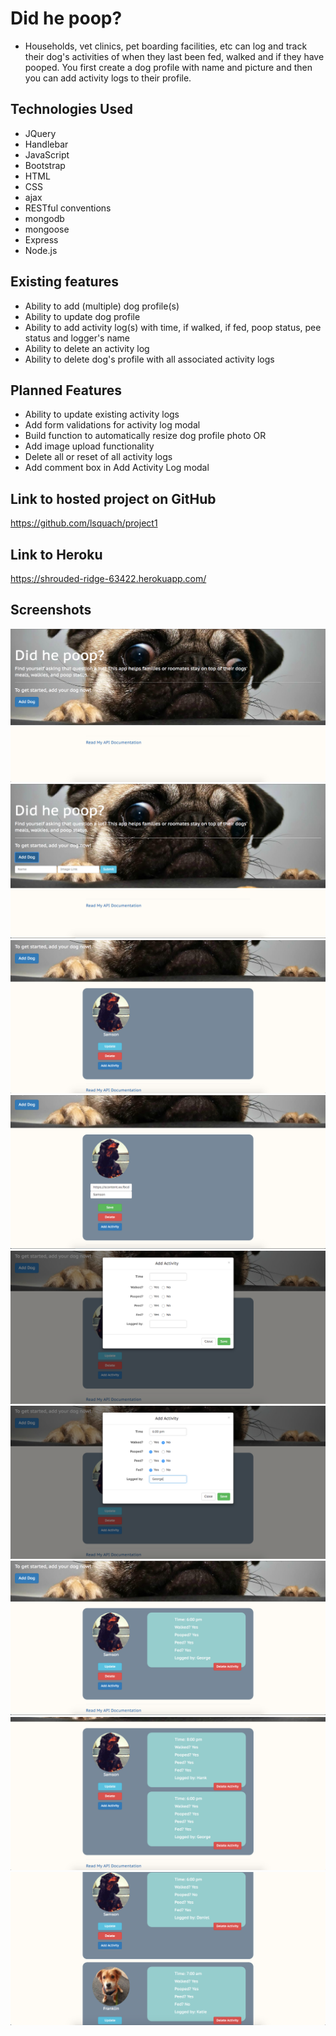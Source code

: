 # Did he poop?

* Households, vet clinics, pet boarding facilities, etc can log and track their dog's activities of when they last been fed, walked and if they have pooped. You first create a dog profile with name and picture and then you can add activity logs to their profile.

## Technologies Used

* JQuery
* Handlebar
* JavaScript
* Bootstrap
* HTML
* CSS
* ajax
* RESTful conventions
* mongodb
* mongoose
* Express
* Node.js

## Existing features

* Ability to add (multiple) dog profile(s)
* Ability to update dog profile
* Ability to add activity log(s) with time, if walked, if fed, poop status, pee status and logger's name
* Ability to delete an activity log
* Ability to delete dog's profile with all associated activity logs

## Planned Features

* Ability to update existing activity logs
* Add form validations for activity log modal
* Build function to automatically resize dog profile photo OR
* Add image upload functionality
* Delete all or reset of all activity logs
* Add comment box in Add Activity Log modal

## Link to hosted project on GitHub
https://github.com/lsquach/project1

## Link to Heroku
https://shrouded-ridge-63422.herokuapp.com/

## Screenshots
![alt text](https://github.com/lsquach/project1/blob/master/readme_images/didhepoop_1.png)
![alt text](https://github.com/lsquach/project1/blob/master/readme_images/didhepoop_2.png)
![alt text](https://github.com/lsquach/project1/blob/master/readme_images/didhepoop_3.png)
![alt text](https://github.com/lsquach/project1/blob/master/readme_images/didhepoop_4.png)
![alt text](https://github.com/lsquach/project1/blob/master/readme_images/didhepoop_5.png)
![alt text](https://github.com/lsquach/project1/blob/master/readme_images/didhepoop_6.png)
![alt text](https://github.com/lsquach/project1/blob/master/readme_images/didhepoop_7.png)
![alt text](https://github.com/lsquach/project1/blob/master/readme_images/didhepoop_8.png)
![alt text](https://github.com/lsquach/project1/blob/master/readme_images/didhepoop_9.png)

